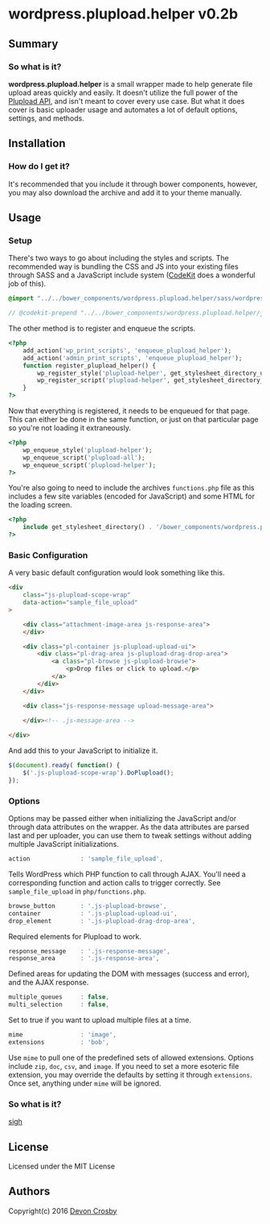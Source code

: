 wordpress.plupload.helper v0.2b
=====

Summary
---

### So what is it?

**wordpress.plupload.helper** is a small wrapper made to help generate file upload areas quickly and easily. It doesn't utilize the full power of the [Plupload API](http://www.plupload.com/docs/API), and isn't meant to cover every use case. But what it does cover is basic uploader usage and automates a lot of default options, settings, and methods. 


Installation
---

### How do I get it?

It's recommended that you include it through bower components, however, you may also download the archive and add it to your theme manually. 


Usage
---

### Setup

There's two ways to go about including the styles and scripts. The recommended way is bundling the CSS and JS into your existing files through SASS and a JavaScript include system ([CodeKit](https://incident57.com/codekit/) does a wonderful job of this).

```css
@import "../../bower_components/wordpress.plupload.helper/sass/wordpress.plupload.helper.scss";
```
```js
// @codekit-prepend "../../bower_components/wordpress.plupload.helper/js/min/wordpress.plupload.helper-min.js";
```

The other method is to register and enqueue the scripts.

```php
<?php
	add_action('wp_print_scripts', 'enqueue_plupload_helper');
	add_action('admin_print_scripts', 'enqueue_plupload_helper');
	function register_plupload_helper() {
		wp_register_style('plupload-helper', get_stylesheet_directory_uri() . '/bower_components/wordpress.plupload.helper/css/wordpress.plupload.helper.css', false, '0.2b', 'screen');
		wp_register_script('plupload-helper', get_stylesheet_directory_uri() . '/bower_components/wordpress.plupload.helper/js/min/wordpress.plupload.helper-min.js', array('jquery','plupload-all'), '0.2b', true);
	}
?>
```

Now that everything is registered, it needs to be enqueued for that page. This can either be done in the same function, or just on that particular page so you're not loading it extraneously. 
```php
<?php
	wp_enqueue_style('plupload-helper');
	wp_enqueue_script('plupload-all');
	wp_enqueue_script('plupload-helper');
?>
```

You're also going to need to include the archives `functions.php` file as this includes a few site variables (encoded for JavaScript) and some HTML for the loading screen. 
```php
<?php
	include get_stylesheet_directory() . '/bower_components/wordpress.plupload.helper/php/functions.php';
?>
```


### Basic Configuration

A very basic default configuration would look something like this.
```html
<div
	class="js-plupload-scope-wrap" 
	data-action="sample_file_upload" 
>

	<div class="attachment-image-area js-response-area">
	</div>

	<div class="pl-container js-plupload-upload-ui">
		<div class="pl-drag-area js-plupload-drag-drop-area">
			<a class="pl-browse js-plupload-browse">
				<p>Drop files or click to upload.</p>
			</a>
		</div>
	</div>

	<div class="js-response-message upload-message-area">
		
	</div><!-- .js-message-area -->

</div>
```

And add this to your JavaScript to initialize it.
```js
$(document).ready( function() {
	$('.js-plupload-scope-wrap').DoPlupload();
});
```

### Options
Options may be passed either when initializing the JavaScript and/or through data attributes on the wrapper. As the data attributes are parsed last and per uploader, you can use them to tweak settings without adding multiple JavaScript initializations.  

```js
action				: 'sample_file_upload',
```
Tells WordPress which PHP function to call through AJAX. You'll need a corresponding function and action calls to trigger correctly. See `sample_file_upload` in `php/functions.php`.

```js
browse_button		: '.js-plupload-browse',
container			: '.js-plupload-upload-ui',
drop_element		: '.js-plupload-drag-drop-area',
```
Required elements for Plupload to work.

```js
response_message	: '.js-response-message',
response_area		: '.js-response-area',
```
Defined areas for updating the DOM with messages (success and error), and the AJAX response.

```js
multiple_queues		: false,
multi_selection		: false,
```
Set to true if you want to upload multiple files at a time.

```js
mime				: 'image',
extensions			: 'bob',
```
Use `mime` to pull one of the predefined sets of allowed extensions. Options include `zip`, `doc`, `csv`, and `image`. If you need to set a more esoteric file extension, you may override the defaults by setting it through `extensions`. Once set, anything under `mime` will be ignored. 

### So what is it?
[sigh](https://www.youtube.com/watch?v=TxWN8AhNER0)

License
---
Licensed under the MIT License


Authors
---

Copyright(c) 2016 [Devon Crosby](https://theexperiment.ca/)

